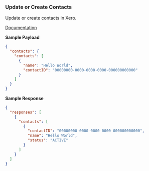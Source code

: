 ### Update or Create Contacts

Update or create contacts in Xero.

[Documentation](https://xeroapi.github.io/xero-node/accounting/index.html#api-Accounting-updateOrCreateContacts)

**Sample Payload**
```json
{
  "contacts": {
    "contacts": [
      {
        "name": "Hello World",
        "contactID": "00000000-0000-0000-0000-000000000000"
      }
    ]
  }
}
```

**Sample Response**
```json
{
  "responses": [
    {
      "contacts": [
        {
          "contactID": "00000000-0000-0000-0000-000000000000",
          "name": "Hello World",
          "status": "ACTIVE"
        }
      ]
    }
  ]
}
```
